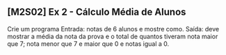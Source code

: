 ## [M2S02] Ex 2 - Cálculo Média de Alunos

Crie um programa
Entrada: notas de 6 alunos e mostre como.
Saída: deve mostrar a média da nota da prova e o total de quantos tiveram nota maior que 7; nota menor que 7 e maior que 0 e notas igual a 0.
